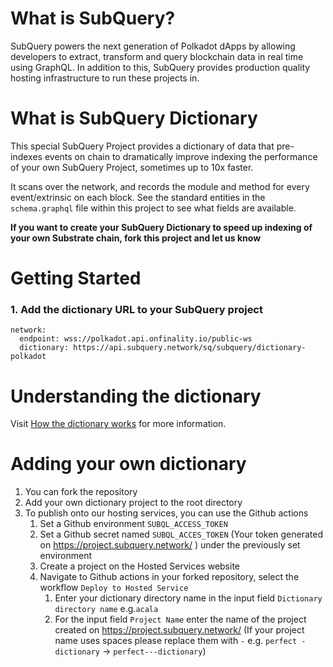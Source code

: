 # What is SubQuery?

SubQuery powers the next generation of Polkadot dApps by allowing developers to extract, transform and query blockchain data in real time using GraphQL. In addition to this, SubQuery provides production quality hosting infrastructure to run these projects in.

# What is SubQuery Dictionary

This special SubQuery Project provides a dictionary of data that pre-indexes events on chain to dramatically improve indexing the performance of your own SubQuery Project, sometimes up to 10x faster.

It scans over the network, and records the module and method for every event/extrinsic on each block. See the standard entities in the `schema.graphql` file within this project to see what fields are available.

**If you want to create your SubQuery Dictionary to speed up indexing of your own Substrate chain, fork this project and let us know**

# Getting Started

### 1. Add the dictionary URL to your SubQuery project

```shell
network:
  endpoint: wss://polkadot.api.onfinality.io/public-ws
  dictionary: https://api.subquery.network/sq/subquery/dictionary-polkadot
```

# Understanding the dictionary

Visit [How the dictionary works](https://doc.subquery.network/tutorials_examples/howto.html#how-does-a-subquery-dictionary-work) for more information.

# Adding your own dictionary

1. You can fork the repository
2. Add your own dictionary project to the root directory
3. To publish onto our hosting services, you can use the Github actions
   1. Set a Github environment `SUBQL_ACCESS_TOKEN`
   2. Set a Github secret named `SUBQL_ACCES_TOKEN` (Your token generated on https://project.subquery.network/ ) under the previously set environment 
   3. Create a project on the Hosted Services website
   4. Navigate to Github actions in your forked repository, select the workflow `Deploy to Hosted Service`
      1. Enter your dictionary directory name in the input field `Dictionary directory name` e.g.`acala`
      2. For the input field `Project Name` enter the name of the project created on https://project.subquery.network/ (If your project name uses spaces please replace them with `-` e.g. `perfect - dictionary` -> `perfect---dictionary`)